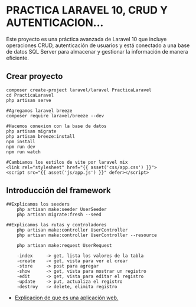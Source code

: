 <h1>PRACTICA LARAVEL 10, CRUD Y AUTENTICACION...</h1>
<p>Este proyecto es una práctica avanzada de Laravel 10 que incluye operaciones CRUD, autenticación de
    usuarios y está conectado a una base de datos SQL Server para almacenar y gestionar la información
    de manera eficiente.</p>

## Crear proyecto 
```
composer create-project laravel/laravel PracticaLaravel
cd PracticaLaravel
php artisan serve

#Agregamos laravel breeze
composer require laravel/breeze --dev

#Hacemos conexion con la base de datos
php artisan migrate 
php artisan breeze:install
npm install
npm run dev
npm run watch

#Cambiamos los estilos de vite por laravel mix
<link rel="stylesheet" href="{{ asset('css/app.css') }}">
<script src="{{ asset('js/app.js') }}" defer></script>
```

## Introducción del framework 
```
##Explicamos los seeders 
	php artisan make:seeder UserSeeder
	php artisan migrate:fresh --seed
	
##Explicamos las rutas y controladores 
	php artisan make:controller UserController
	php artisan make:controller UserController --resource
	
	php artisan make:request UserRequest
	
	-index     -> get, lista los valores de la tabla
	-create    -> get, vista para ver el crear
	-store     -> post para agregar 
	-show      -> get, vista para mostrar un registro 
	-edit      -> get, vista para editar el registro 
	-update    -> put, actualiza el registro
	-destroy   -> delete, elimita registro
```

* [Explicacion de que es una aplicación web.](https://excalidraw.com/#json=kIRYNcUIerf_yWSGmRT5o,KeDQ3JfjqvRAJM0WH4Vi3w)
